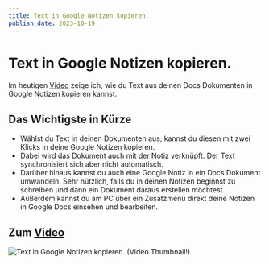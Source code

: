```yaml
---
title: Text in Google Notizen kopieren.
publish_date: 2023-10-19
---
```


# Text in Google Notizen kopieren.

Im heutigen [Video](https://youtu.be/0y1v3gaH7qI) zeige ich, wie du Text aus deinen Docs Dokumenten in Google Notizen kopieren kannst. 

## Das Wichtigste in Kürze

- Wählst du Text in deinen Dokumenten aus, kannst du diesen mit zwei Klicks in deine Google Notizen kopieren.
- Dabei wird das Dokument auch mit der Notiz verknüpft. Der Text synchronisiert sich aber nicht automatisch.
- Darüber hinaus kannst du auch eine Google Notiz in ein Docs Dokument umwandeln. Sehr nützlich, falls du in deinen Notizen beginnst zu schreiben und dann ein Dokument daraus erstellen möchtest.
- Außerdem kannst du am PC über ein Zusatzmenü direkt deine Notizen in Google Docs einsehen und bearbeiten.

## Zum [Video](https://youtu.be/0y1v3gaH7qI)

![Text in Google Notizen kopieren. (Video Thumbnail!)](../thumbnails/Fertig519.jpg "Text in Google Notizen kopieren. (Video Thumbnail!)")